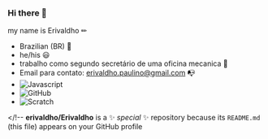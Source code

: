 ### Hi there 👋
my name is Erivaldho ✏
- Brazilian (BR) 👐
- he/his 😃
- trabalho como segundo secretário de uma oficina mecanica 🔧
- Email para contato: erivaldho.paulino@gmail.com 📭
- ![Javascript](https://img.shields.io/badge/JavaScript-F7DF1E?style=for-the-badge&logo=javascript&logoColor=black)
- ![GitHub](https://img.shields.io/badge/GitHub-100000?style=for-the-badge&logo=github&logoColor=white)
- ![Scratch](https://img.shields.io/badge/Scratch-4D97FF?style=for-the-badge&logo=Scratch&logoColor=white)

</!--
**erivaldho/Erivaldho** is a ✨ _special_ ✨ repository because its `README.md` (this file) appears on your GitHub profile

